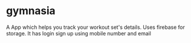 # gymnasia
A App which helps you track your workout set's details.
Uses firebase for storage.
It has login sign up using mobile number and email
